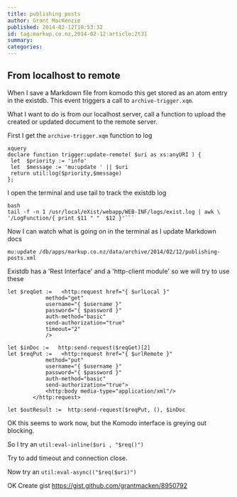```yaml
---
title: publishing posts
author: Grant MacKenzie
published: 2014-02-12T10:53:32
id: tag:markup.co.nz,2014-02-12:article:2t31
summary:
categories:
---
```


From localhost to remote
------------------------

When I save a Markdown file from komodo this get stored as an atom entry
in the existdb. This event triggers a call to ```archive-trigger.xqm```.


What I want to do is from our localhost server, call a function to upload the created or updated document  to the remote server.

First I get the ```archive-trigger.xqm``` function to log

    xquery
    declare function trigger:update-remote( $uri as xs:anyURI ) {
     let  $priority := 'info'
     let  $message := 'mu:update ' || $uri
     return util:log($priority,$message)
    };

I open the terminal and use tail to track the existdb log

    bash
    tail -f -n 1 /usr/local/eXist/webapp/WEB-INF/logs/exist.log | awk \
    '/LogFunction/{ print $11 " "  $12 }'```

Now I can watch what is going on in the terminal as I update Markdown docs

    mu:update /db/apps/markup.co.nz/data/archive/2014/02/12/publishing-posts.xml

Existdb has a 'Rest Interface' and a 'http-client module' so we will try to use these


    let $reqGet :=   <http:request href="{ $urlLocal }"
				method="get"
				username="{ $username }"
				password="{ $password }"
				auth-method="basic"
				send-authorization="true"
				timeout="2"
				/>

    let $inDoc :=   http:send-request($reqGet)[2]
    let $reqPut :=   <http:request href="{ $urlRemote }"
				method="put"
				username="{ $username }"
				password="{ $password }"
				auth-method="basic"
				send-authorization="true">
				<http:body media-type="application/xml"/>
		    </http:request>

    let $outResult :=  http:send-request($reqPut, (), $inDoc

OK this seems to work now, but the Komodo interface is greying out blocking.

So I try an  ```util:eval-inline($uri , "$req()")```

Try to add timeout and connection close.

Now  try an  ```util:eval-async(("$req($uri)")```

OK Create gist <https://gist.github.com/grantmacken/8950792>



